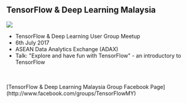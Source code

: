 ## TensorFlow & Deep Learning Malaysia

![](https://scontent.fkul8-1.fna.fbcdn.net/v/t31.0-8/18558599_10154402208351968_2712279408963554250_o.jpg?oh=7d6bc16a6020565ff2e9a02da10442da&oe=599CCA1B)
<br />
- TensorFlow &amp; Deep Learning User Group Meetup<br />
- 6th July 2017<br />
- ASEAN Data Analytics Exchange (ADAX)
- Talk: "Explore and have fun with TensorFlow" - an introductory to TensorFlow
<br />
<br />
[TensorFlow & Deep Learning Malaysia Group Facebook Page](http://www.facebook.com/groups/TensorFlowMY)

